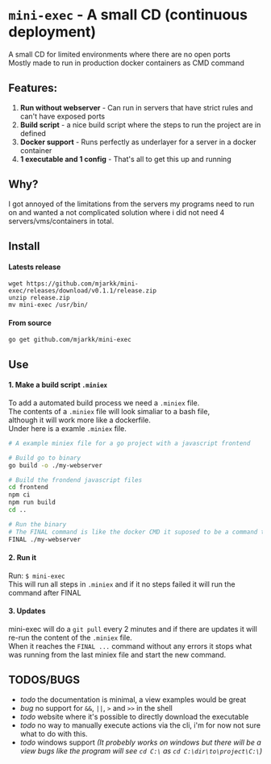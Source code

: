 # `mini-exec` - A small CD (continuous deployment)
A small CD for limited environments where there are no open ports  
Mostly made to run in production docker containers as CMD command  

## Features:
1. **Run without webserver** - Can run in servers that have strict rules and can't have exposed ports
2. **Build script** - a nice build script where the steps to run the project are in defined
3. **Docker support** - Runs perfectly as underlayer for a server in a docker container
4. **1 executable and 1 config** - That's all to get this up and running

## Why?
I got annoyed of the limitations from the servers my programs need to run on and wanted a not complicated solution where i did not need 4 servers/vms/containers in total.

## Install

#### Latests release
```
wget https://github.com/mjarkk/mini-exec/releases/download/v0.1.1/release.zip
unzip release.zip
mv mini-exec /usr/bin/
```

#### From source
```
go get github.com/mjarkk/mini-exec
```

## Use

#### 1. Make a build script `.miniex`
To add a automated build process we need a `.miniex` file.  
The contents of a `.miniex` file will look simaliar to a bash file,  
although it will work more like a dockerfile.  
Under here is a examle `.miniex` file.  
```bash
# A example miniex file for a go project with a javascript frontend

# Build go to binary
go build -o ./my-webserver

# Build the frondend javascript files
cd frontend
npm ci
npm run build
cd ..

# Run the binary
# The FINAL command is like the docker CMD it suposed to be a command that runs forever.
FINAL ./my-webserver
```

#### 2. Run it
Run: `$ mini-exec`  
This will run all steps in `.miniex` and if it no steps failed it will run the command after FINAL

#### 3. Updates
mini-exec will do a `git pull` every 2 minutes and if there are updates it will re-run the content of the `.miniex` file.  
When it reaches the `FINAL ...` command without any errors it stops what was running from the last miniex file and start the new command.

## TODOS/BUGS
- *todo* the documentation is minimal, a view examples would be great 
- *bug* no support for `&&`, `||`, `>` and `>>` in the shell
- *todo* website where it's possible to directly download the executable
- *todo* no way to manually execute actions via the cli, i'm for now not sure what to do with this.
- *todo* windows support *(It probebly works on windows but there will be a view bugs like the program will see `cd C:\` as `cd C:\dir\to\project\C:\`)*
